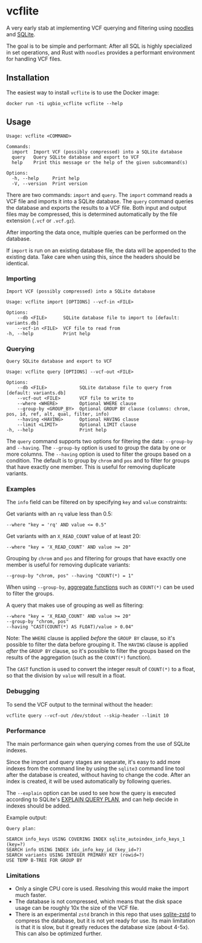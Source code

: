 # vcflite

A very early stab at implementing VCF querying and filtering using [noodles](https://crates.io/crates/noodles) and [SQLite](https://www.sqlite.org).

The goal is to be simple and performant: After all SQL is highly specialized in set operations, and Rust with `noodles` provides a performant environment for handling VCF files.


## Installation

The easiest way to install `vcflite` is to use the Docker image:

    docker run -ti ugbio_vcflite vcflite --help


## Usage

    Usage: vcflite <COMMAND>

    Commands:
      import  Import VCF (possibly compressed) into a SQLite database
      query   Query SQLite database and export to VCF
      help    Print this message or the help of the given subcommand(s)

    Options:
      -h, --help     Print help
      -V, --version  Print version

There are two commands: `import` and `query`. The `import` command reads a VCF file and imports it into a SQLite database.  The `query` command queries the database and exports the results to a VCF file. Both input and output files may be compressed, this is determined automatically by the file extension (`.vcf` or `.vcf.gz`).

After importing the data once, multiple queries can be performed on the database.

If `import` is run on an existing database file, the data will be appended to the existing data. Take care when using this, since the headers should be identical.


### Importing

    Import VCF (possibly compressed) into a SQLite database

    Usage: vcflite import [OPTIONS] --vcf-in <FILE>

    Options:
        --db <FILE>      SQLite database file to import to [default: variants.db]
        --vcf-in <FILE>  VCF file to read from
    -h, --help           Print help


### Querying

    Query SQLite database and export to VCF

    Usage: vcflite query [OPTIONS] --vcf-out <FILE>

    Options:
        --db <FILE>            SQLite database file to query from [default: variants.db]
        --vcf-out <FILE>       VCF file to write to
        --where <WHERE>        Optional WHERE clause
        --group-by <GROUP_BY>  Optional GROUP BY clause (columns: chrom, pos, id, ref, alt, qual, filter, info)
        --having <HAVING>      Optional HAVING clause
        --limit <LIMIT>        Optional LIMIT clause
    -h, --help                 Print help

The `query` command supports two options for filtering the data: `--group-by` and `--having`. The `--group-by` option is used to group the data by one or more columns. The `--having` option is used to filter the groups based on a condition. The default is to group by `chrom` and `pos` and to filter for groups that have exactly one member. This is useful for removing duplicate variants.

### Examples

The `info` field can be filtered on by specifying `key` and `value` constraints:

Get variants with an `rq` value less than 0.5:

    --where "key = 'rq' AND value <= 0.5"

Get variants with an `X_READ_COUNT` value of at least 20:

    --where "key = 'X_READ_COUNT' AND value >= 20"

Grouping by `chrom` and `pos` and filtering for groups that have exactly one member is useful for removing duplicate variants:

    --group-by "chrom, pos" --having "COUNT(*) = 1"

When using `--group-by`, [aggregate functions](https://www.sqlite.org/draft/lang_aggfunc.html) such as `COUNT(*)` can be used to filter the groups.

A query that makes use of grouping as well as filtering:

    --where "key = 'X_READ_COUNT' AND value >= 20"
    --group-by "chrom, pos"
    --having "CAST(COUNT(*) AS FLOAT)/value > 0.04"

Note: The `WHERE` clause is applied _before_ the `GROUP BY` clause, so it's possible to filter the data before grouping it. The `HAVING` clause is applied _after_ the `GROUP BY` clause, so it's possible to filter the groups based on the results of the aggregation (such as the `COUNT(*)` function).

The `CAST` function is used to convert the integer result of `COUNT(*)` to a float, so that the division by `value` will result in a float.


### Debugging

To send the VCF output to the terminal without the header:

    vcflite query --vcf-out /dev/stdout --skip-header --limit 10


### Performance

The main performance gain when querying comes from the use of SQLite indexes.

Since the import and query stages are separate, it's easy to add more indexes from the command line by using the `sqlite3` command line tool after the database is created, without having to change the code. After an index is created, it will be used automatically by following queries.

The `--explain` option can be used to see how the query is executed according to SQLite's [EXPLAIN QUERY PLAN](https://www.sqlite.org/eqp.html), and can help decide in indexes should be added.

Example output:

    Query plan:

    SEARCH info_keys USING COVERING INDEX sqlite_autoindex_info_keys_1 (key=?)
    SEARCH info USING INDEX idx_info_key_id (key_id=?)
    SEARCH variants USING INTEGER PRIMARY KEY (rowid=?)
    USE TEMP B-TREE FOR GROUP BY

### Limitations

- Only a single CPU core is used. Resolving this would make the import much faster.
- The database is not compressed, which means that the disk space usage can be roughly 10x the size of the VCF file.
- There is an experimental `zstd` branch in this repo that uses [sqlite-zstd](https://github.com/phiresky/sqlite-zstd) to compress the database, but it is not yet ready for use. Its main limitation is that it is slow, but it greatly reduces the database size (about 4-5x). This can also be optimized further.
